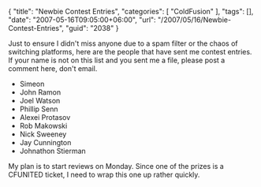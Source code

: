 {
	"title": "Newbie Contest Entries",
	"categories": [
		"ColdFusion"
	],
	"tags": [],
	"date": "2007-05-16T09:05:00+06:00",
	"url": "/2007/05/16/Newbie-Contest-Entries",
	"guid": "2038"
}

Just to ensure I didn't miss anyone due to a spam filter or the chaos of switching platforms, here are the people that have sent me contest entries. If your name is not on this list and you sent me a file, please post a comment here, don't email.

<ul>
<li>Simeon</li>
<li>John Ramon</li>
<li>Joel Watson</li>
<li>Phillip Senn</li>
<li>Alexei Protasov</li>
<li>Rob Makowski</li>
<li>Nick Sweeney</li>
<li>Jay Cunnington</li>
<li>Johnathon Stierman</li>
</ul>

My plan is to start reviews on Monday. Since one of the prizes is a CFUNITED ticket, I need to wrap this one up rather quickly.